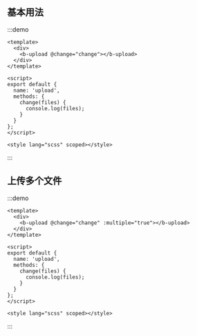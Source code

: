 <!--
 * @Author: syk syk@qq.com
 * @Date: 2023-01-30 22:49:21
 * @LastEditors: syk syk@qq.com
 * @LastEditTime: 2023-02-01 10:24:12
 * @FilePath: \组件库\BitBounceFE-UI\packages\bb-ui\docs\components\upload\index.md
 * @Description:
 *
 * Copyright (c) 2023 by ${git_name_email}, All Rights Reserved.
-->

## 基本用法

:::demo

```vue
<template>
  <div>
    <b-upload @change="change"></b-upload>
  </div>
</template>

<script>
export default {
  name: 'upload',
  methods: {
    change(files) {
      console.log(files);
    }
  }
};
</script>

<style lang="scss" scoped></style>
```

:::

## 上传多个文件

:::demo

```vue
<template>
  <div>
    <b-upload @change="change" :multiple="true"></b-upload>
  </div>
</template>

<script>
export default {
  name: 'upload',
  methods: {
    change(files) {
      console.log(files);
    }
  }
};
</script>

<style lang="scss" scoped></style>
```

:::
